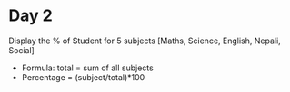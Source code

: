 # Day 2

Display the % of Student for 5 subjects [Maths, Science, English, Nepali, Social]
- Formula: total = sum of all subjects 
- Percentage = (subject/total)*100

